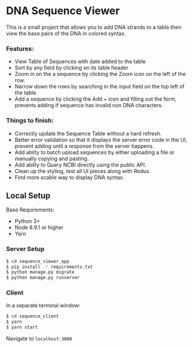 # DNA Sequence Viewer
This is a small project that allows you to add DNA strands to a table then view the base pairs of the DNA in colored syntax. 

### Features:
  - View Table of Sequences with date added to the table
  - Sort by any field by clicking on its table header
  - Zoom in on the a sequence by clicking the Zoom icon on the left of the row.
  - Narrow down the rows by searching in the input field on the top left of the table.
  - Add a sequence by clicking the Add + icon and filling out the form, prevents adding if sequence has invalid non DNA characters.
  
 ### Things to finish:
 - Correctly update the Sequence Table without a hard refresh.
 - Better error validation so that it displays the server error code in the UI, prevent adding until a response from the server happens.
 - Add abilty to batch upload sequences by either uploading a file or manually copying and pasting.
 - Add abilty to Query NCBI directly using the public API.
 - Clean up the styling, test all UI pieces along with Redux.
 - Find more scable way to display DNA syntax.

 

## Local Setup 

Base Requirements:
  - Python 3+
  - Node 8.9.1 or higher
  - Yarn

### Server Setup
```sh
$ cd sequence_viewer_app
$ pip install -r requirements.txt
$ python manage.py migrate
$ python manage.py runserver
```
### Client
In a separate terminal window:
```sh
$ cd sequence_client
$ yarn
$ yarn start
```

Navigate to `localhost:3000`










